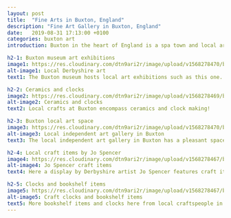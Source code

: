 ```yaml
---
layout: post
title:  "Fine Arts in Buxton, England"
description: "Fine Art Gallery in Buxton, England"
date:   2019-08-31 17:13:00 +0100
categories: buxton art
introduction: Buxton in the heart of England is a spa town and local arts centre. The arts and culture scene in this town is quite lively, and I was able to see some good art in municipal and private venues.  

h2-1: Buxton museum art exhibitions
image1: https://res.cloudinary.com/dtn9ari2r/image/upload/v1568278470/blog/IMG_0081.jpg
alt-image1: Local Derbyshire art
text1: The Buxton museum hosts local art exhibitions such as this one. Asa you can see there is some lively local art. 

h2-2: Ceramics and clocks
image2: https://res.cloudinary.com/dtn9ari2r/image/upload/v1568278469/blog/IMG_0076.jpg
alt-image2: Ceramics and clocks
text2: Local crafts at Buxton encompass ceramics and clock making!

h2-3: Buxton local art space
image3: https://res.cloudinary.com/dtn9ari2r/image/upload/v1568278470/blog/IMG_0079.jpg
alt-image3: Local independent art gallery in Buxton
text3: The local independent art gallery in Buxton has a pleasant space to sit and contemplate. 

h2-4: Local craft items by Jo Spencer
image4: https://res.cloudinary.com/dtn9ari2r/image/upload/v1568278467/blog/IMG_0080.jpg
alt-image4: Jo Spencer craft items
text4: Here a display by Derbyshire artist Jo Spencer features craft items.

h2-5: Clocks and bookshelf items
image5: https://res.cloudinary.com/dtn9ari2r/image/upload/v1568278467/blog/IMG_0077.jpg
alt-image5: Craft clocks and bookshelf items
text5: More bookshelf items and clocks here from local craftspeople in Buxton.
---
```

